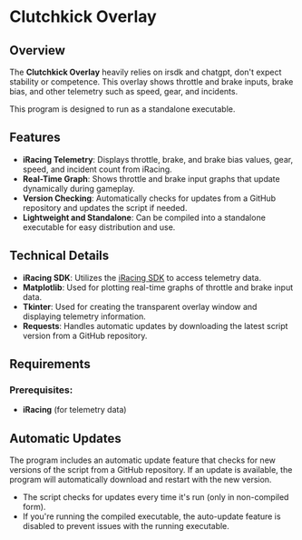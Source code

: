 # Clutchkick Overlay

## Overview
The **Clutchkick Overlay** heavily relies on irsdk and chatgpt, don't expect stability or competence. This overlay shows throttle and brake inputs, brake bias, and other telemetry such as speed, gear, and incidents.

This program is designed to run as a standalone executable.

## Features
- **iRacing Telemetry**: Displays throttle, brake, and brake bias values, gear, speed, and incident count from iRacing.
- **Real-Time Graph**: Shows throttle and brake input graphs that update dynamically during gameplay.
- **Version Checking**: Automatically checks for updates from a GitHub repository and updates the script if needed.
- **Lightweight and Standalone**: Can be compiled into a standalone executable for easy distribution and use.

## Technical Details
- **iRacing SDK**: Utilizes the [iRacing SDK](https://www.iracing.com/sdk/) to access telemetry data.
- **Matplotlib**: Used for plotting real-time graphs of throttle and brake input data.
- **Tkinter**: Used for creating the transparent overlay window and displaying telemetry information.
- **Requests**: Handles automatic updates by downloading the latest script version from a GitHub repository.

## Requirements
### Prerequisites:
- **iRacing** (for telemetry data)


## Automatic Updates
The program includes an automatic update feature that checks for new versions of the script from a GitHub repository. If an update is available, the program will automatically download and restart with the new version.
- The script checks for updates every time it's run (only in non-compiled form).
- If you're running the compiled executable, the auto-update feature is disabled to prevent issues with the running executable.